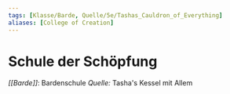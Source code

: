 ```yaml
---
tags: [Klasse/Barde, Quelle/5e/Tashas_Cauldron_of_Everything]
aliases: [College of Creation]
---
```

# Schule der Schöpfung
_[[Barde]]_: Bardenschule
_Quelle:_ Tasha's Kessel mit Allem